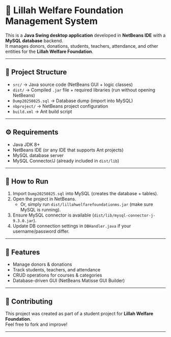 # 🕌 Lillah Welfare Foundation Management System

This is a **Java Swing desktop application** developed in **NetBeans IDE** with a **MySQL database** backend.  
It manages donors, donations, students, teachers, attendance, and other entities for the **Lillah Welfare Foundation**.

---

## 📂 Project Structure
- `src/` → Java source code (NetBeans GUI + logic classes)  
- `dist/` → Compiled `.jar` file + required libraries (run without opening NetBeans)  
- `Dump20250825.sql` → Database dump (import into MySQL)  
- `nbproject/` → NetBeans project configuration  
- `build.xml` → Ant build script  

---

## ⚙️ Requirements
- Java JDK 8+  
- NetBeans IDE (or any IDE that supports Ant projects)  
- MySQL database server  
- MySQL Connector/J (already included in `dist/lib`)  

---

## 🚀 How to Run
1. Import `Dump20250825.sql` into MySQL (creates the database + tables).  
2. Open the project in NetBeans.  
   - Or, simply run `dist/lillahwelfarefoundationms.jar` (make sure MySQL is running).  
3. Ensure MySQL connector is available (`dist/lib/mysql-connector-j-9.3.0.jar`).  
4. Update DB connection settings in `DBHandler.java` if your username/password differ.  

---

## 📌 Features
- Manage donors & donations  
- Track students, teachers, and attendance  
- CRUD operations for courses & categories  
- Database-driven GUI (NetBeans Matisse GUI Builder)  

---

## 🤝 Contributing
This project was created as part of a student project for **Lillah Welfare Foundation**.  
Feel free to fork and improve!

---
